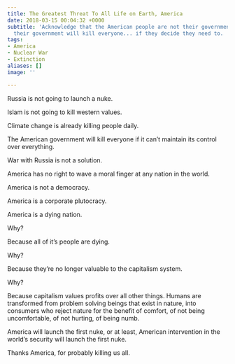 ```yaml
---
title: The Greatest Threat To All Life on Earth, America
date: 2018-03-15 00:04:32 +0000
subtitle: 'Acknowledge that the American people are not their government, and that
  their government will kill everyone... if they decide they need to. '
tags:
- America
- Nuclear War
- Extinction
aliases: []
image: ''

---
```

Russia is not going to launch a nuke. 

Islam is not going to kill western values. 

Climate change is already killing people daily. 

The American government will kill everyone if it can’t maintain its control over everything. 

War with Russia is not a solution. 

America has no right to wave a moral finger at any nation in the world. 

America is not a democracy. 

America is a corporate plutocracy. 

America is a dying nation.

Why?

Because all of it’s people are dying. 

Why? 

Because they’re no longer valuable to the capitalism system. 

Why?

Because capitalism values profits over all other things. Humans are transformed from problem solving beings that exist in nature, into consumers who reject nature for the benefit of comfort, of not being uncomfortable, of not hurting, of being numb. 

America will launch the first nuke, or at least, American intervention in the world’s security will launch the first nuke. 

Thanks America, for probably killing us all. 